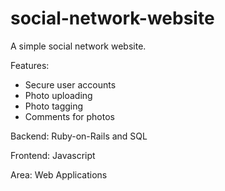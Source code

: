 social-network-website
===========================

A simple social network website.

Features:
* Secure user accounts
* Photo uploading
* Photo tagging
* Comments for photos

Backend: Ruby-on-Rails and SQL

Frontend: Javascript

Area: Web Applications
